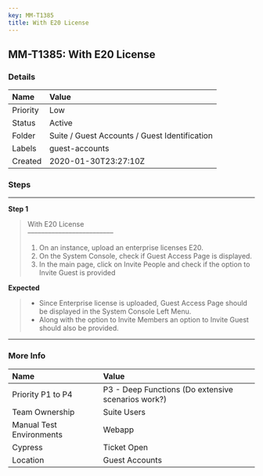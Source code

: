 ```yaml
---
key: MM-T1385
title: With E20 License
---
```


## MM-T1385: With E20 License

### Details

| Name     | Value                                         |
| :------- | :-------------------------------------------- |
| Priority | Low                                           |
| Status   | Active                                        |
| Folder   | Suite / Guest Accounts / Guest Identification |
| Labels   | guest-accounts                                |
| Created  | 2020-01-30T23:27:10Z                          |

### Steps

<hr/>

**Step 1**

> <article>With E20 License<br>–––––––––––––––––––––––––<ol><li>On an instance, upload an enterprise licenses E20.</li><li>On the System Console, check if Guest Access Page is displayed.</li><li>In the main page, click on Invite People and check if the option to Invite Guest is provided</li></ol></article>

**Expected**

> <article><ul><li>Since Enterprise license is uploaded, Guest Access Page should be displayed in the System Console Left Menu.</li><li>Along with the option to Invite Members an option to Invite Guest should also be provided.</li></ul></article>

<hr/>

### More Info

| Name                     | Value                                              |
| :----------------------- | :------------------------------------------------- |
| Priority P1 to P4        | P3 - Deep Functions (Do extensive scenarios work?) |
| Team Ownership           | Suite Users                                        |
| Manual Test Environments | Webapp                                             |
| Cypress                  | Ticket Open                                        |
| Location                 | Guest Accounts                                     |
